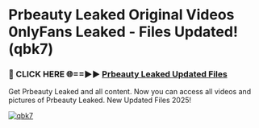 # Prbeauty Leaked Original Videos 0nlyFans Leaked - Files Updated! (qbk7)

<h3>🔴 CLICK HERE 🌐==►► <a href="https://tinyurl.com/2wckxsce" rel="nofollow">Prbeauty Leaked Updated Files</a></h3>

Get Prbeauty Leaked and all content. Now you can access all videos and pictures of Prbeauty Leaked. New Updated Files 2025!

[![qbk7](https://i.imgur.com/AFduVYN.gif)](https://tinyurl.com/2wckxsce)
